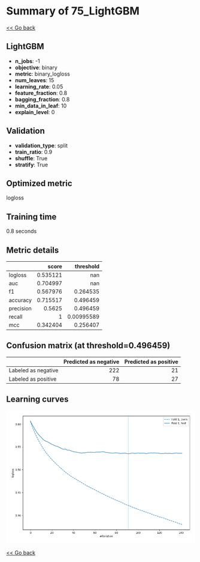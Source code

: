 # Summary of 75_LightGBM

[<< Go back](../README.md)


## LightGBM
- **n_jobs**: -1
- **objective**: binary
- **metric**: binary_logloss
- **num_leaves**: 15
- **learning_rate**: 0.05
- **feature_fraction**: 0.8
- **bagging_fraction**: 0.8
- **min_data_in_leaf**: 10
- **explain_level**: 0

## Validation
 - **validation_type**: split
 - **train_ratio**: 0.9
 - **shuffle**: True
 - **stratify**: True

## Optimized metric
logloss

## Training time

0.8 seconds

## Metric details
|           |    score |    threshold |
|:----------|---------:|-------------:|
| logloss   | 0.535121 | nan          |
| auc       | 0.704997 | nan          |
| f1        | 0.567976 |   0.264535   |
| accuracy  | 0.715517 |   0.496459   |
| precision | 0.5625   |   0.496459   |
| recall    | 1        |   0.00995589 |
| mcc       | 0.342404 |   0.256407   |


## Confusion matrix (at threshold=0.496459)
|                     |   Predicted as negative |   Predicted as positive |
|:--------------------|------------------------:|------------------------:|
| Labeled as negative |                     222 |                      21 |
| Labeled as positive |                      78 |                      27 |

## Learning curves
![Learning curves](learning_curves.png)

[<< Go back](../README.md)
